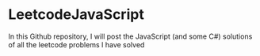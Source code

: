 # LeetcodeJavaScript
In this Github repository, I will post the JavaScript (and some C#) solutions of all the leetcode problems I have solved
